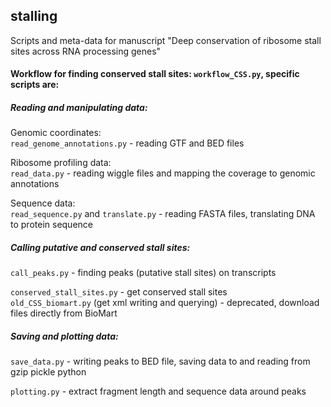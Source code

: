 ## stalling ##

Scripts and meta-data for manuscript "Deep conservation of ribosome stall sites across RNA processing genes"

  
  
  
  

  
#### Workflow for finding conserved stall sites: `workflow_CSS.py`, specific scripts are:     
   
##### Reading and manipulating data:

Genomic coordinates:  
   `read_genome_annotations.py` - reading GTF and BED files  

Ribosome profiling data:  
   `read_data.py` - reading wiggle files and mapping the coverage to genomic annotations  

Sequence data:  
   `read_sequence.py` and `translate.py` - reading FASTA files, translating DNA to protein sequence  
   
   
##### Calling putative and conserved stall sites:

   `call_peaks.py` - finding peaks (putative stall sites) on transcripts  

   `conserved_stall_sites.py` - get conserved stall sites   
   `old_CSS_biomart.py` (get xml writing and querying) - deprecated, download files directly from BioMart 
   
   
##### Saving and plotting data:

   `save_data.py` - writing peaks to BED file, saving data to and reading from gzip pickle python  

   `plotting.py` - extract fragment length and sequence data around peaks 
